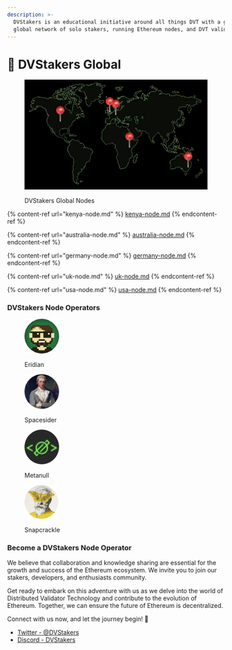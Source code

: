 ```yaml
---
description: >-
  DVStakers is an educational initiative around all things DVT with a growing
  global network of solo stakers, running Ethereum nodes, and DVT validators.
---
```


# 📍 DVStakers Global

<figure><img src="../.gitbook/assets/image (1).png" alt=""><figcaption><p>DVStakers Global Nodes</p></figcaption></figure>

{% content-ref url="kenya-node.md" %}
[kenya-node.md](kenya-node.md)
{% endcontent-ref %}

{% content-ref url="australia-node.md" %}
[australia-node.md](australia-node.md)
{% endcontent-ref %}

{% content-ref url="germany-node.md" %}
[germany-node.md](germany-node.md)
{% endcontent-ref %}

{% content-ref url="uk-node.md" %}
[uk-node.md](uk-node.md)
{% endcontent-ref %}

{% content-ref url="usa-node.md" %}
[usa-node.md](usa-node.md)
{% endcontent-ref %}

### DVStakers Node Operators

<div align="left">

<figure><img src="../.gitbook/assets/Eridian.png" alt="Eridian"><figcaption><p>Eridian</p></figcaption></figure>

 

<figure><img src="../.gitbook/assets/Spacesider.png" alt="Spacesider"><figcaption><p>Spacesider</p></figcaption></figure>

 

<figure><img src="../.gitbook/assets/image (3) (2).png" alt=""><figcaption><p>Metanull</p></figcaption></figure>

 

<figure><img src="../.gitbook/assets/Screenshot 2023-07-06 at 23.13.10-modified.png" alt=""><figcaption><p>Snapcrackle</p></figcaption></figure>

</div>

### Become a DVStakers Node Operator

We believe that collaboration and knowledge sharing are essential for the growth and success of the Ethereum ecosystem. We invite you to join our stakers, developers, and enthusiasts community.

Get ready to embark on this adventure with us as we delve into the world of Distributed Validator Technology and contribute to the evolution of Ethereum. Together, we can ensure the future of Ethereum is decentralized.

Connect with us now, and let the journey begin! 🌟

* [Twitter - @DVStakers](https://twitter.com/DVStakers)
* [Discord - DVStakers](https://discord.gg/VbVwqgSdFD)
